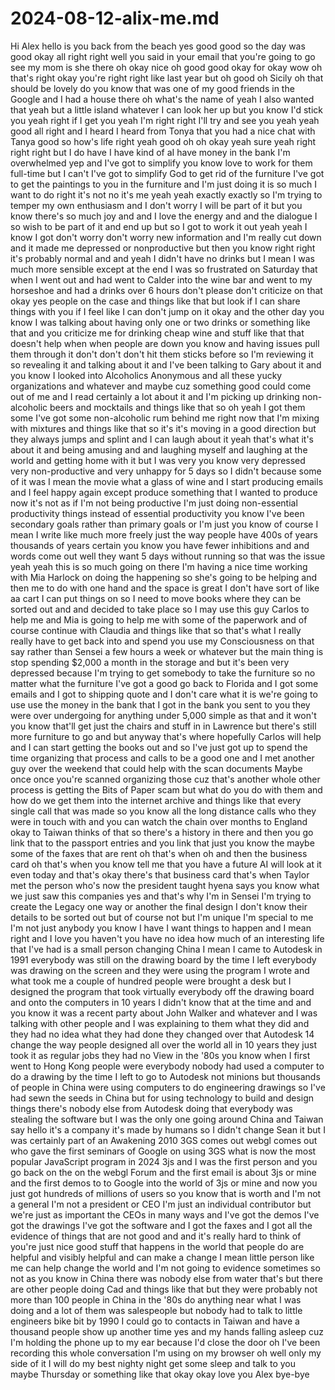 # 2024-08-12-alix-me.md


Hi Alex hello is you back from the beach yes good good so the day was good okay all right right well you said in your email that you're going to go see my mom is she there oh okay nice oh good good okay for okay wow oh that's right okay you're right right like last year but oh good oh Sicily oh that should be lovely do you know that was one of my good friends in the Google and I had a house there oh what's the name of yeah I also wanted that yeah but a little island whatever I can look her up but you know I'd stick you yeah right if I get you yeah I'm right right I'll try and see you yeah yeah good all right and I heard I heard from Tonya that you had a nice chat with Tanya good so how's life right yeah good oh oh okay yeah sure yeah right right right but I do have I have kind of aI have money in the bank I'm overwhelmed yep and I've got to simplify you know love to work for them full-time but I can't I've got to simplify God to get rid of the furniture I've got to get the paintings to you in the furniture and I'm just doing it is so much I want to do right it's not no it's me yeah yeah exactly exactly so I'm trying to temper my own enthusiasm and I don't worry I will be part of it but you know there's so much joy and and I love the energy and and the dialogue I so wish to be part of it and end up but so I got to work it out yeah yeah I know I got don't worry don't worry new information and I'm really cut down and it made me depressed or nonproductive but then you know right right it's probably normal and and yeah I didn't have no drinks but I mean I was much more sensible except at the end I was so frustrated on Saturday that when I went out and had went to Calder into the wine bar and went to my horseshoe and had a drinks over 6 hours don't please don't criticize on that okay yes people on the case and things like that but look if I can share things with you if I feel like I can don't jump on it okay and the other day you know I was talking about having only one or two drinks or something like that and you criticize me for drinking cheap wine and stuff like that that doesn't help when when people are down you know and having issues pull them through it don't don't don't hit them sticks before so I'm reviewing it so revealing it and talking about it and I've been talking to Gary about it and you know I looked into Alcoholics Anonymous and all these yucky organizations and whatever and maybe cuz something good could come out of me and I read certainly a lot about it and I'm picking up drinking non-alcoholic beers and mocktails and things like that so oh yeah I got them some I've got some non-alcoholic rum behind me right now that I'm mixing with mixtures and things like that so it's it's moving in a good direction but they always jumps and splint and I can laugh about it yeah that's what it's about it and being amusing and and laughing myself and laughing at the world and getting home with it but I was very you know very depressed very non-productive and very unhappy for 5 days so I didn't because some of it was I mean the movie what a glass of wine and I start producing emails and I feel happy again except produce something that I wanted to produce now it's not as if I'm not being productive I'm just doing non-essential productivity things instead of essential productivity you know I've been secondary goals rather than primary goals or I'm just you know of course I mean I write like much more freely just the way people have 400s of years thousands of years certain you know you have fewer inhibitions and and words come out well they want 5 days without running so that was the issue yeah yeah this is so much going on there I'm having a nice time working with Mia Harlock on doing the happening so she's going to be helping and then me to do with one hand and the space is great I don't have sort of like aa cart I can put things on so I need to move books where they can be sorted out and and decided to take place so I may use this guy Carlos to help me and Mia is going to help me with some of the paperwork and of course continue with Claudia and things like that so that's what I really really have to get back into and spend you use my Consciousness on that say rather than Sensei a few hours a week or whatever but the main thing is stop spending $2,000 a month in the storage and but it's been very depressed because I'm trying to get somebody to take the furniture so no matter what the furniture I've got a good go back to Florida and I got some emails and I got to shipping quote and I don't care what it is we're going to use use the money in the bank that I got in the bank you sent to you they were over undergoing for anything under 5,000 simple as that and it won't you know that'll get just the chairs and stuff in in Lawrence but there's still more furniture to go and but anyway that's where hopefully Carlos will help and I can start getting the books out and so I've just got up to spend the time organizing that process and calls to be a good one and I met another guy over the weekend that could help with the scan documents Maybe once once you're scanned organizing those cuz that's another whole other process is getting the Bits of Paper scam but what do you do with them and how do we get them into the internet archive and things like that every single call that was made so you know all the long distance calls who they were in touch with and you can watch the chain over months to England okay to Taiwan thinks of that so there's a history in there and then you go link that to the passport entries and you link that just you know the maybe some of the faxes that are rent oh that's when oh and then the business card oh that's when you know tell me that you have a future AI will look at it even today and that's okay there's that business card that's when Taylor met the person who's now the president taught hyena says you know what we just saw this companies yes and that's why I'm in Sensei I'm trying to create the Legacy one way or another the final design I don't know their details to be sorted out but of course not but I'm unique I'm special to me I'm not just anybody you know I have I want things to happen and I mean right and I love you haven't you have no idea how much of an interesting life that I've had is a small person changing China I mean I came to Autodesk in 1991 everybody was still on the drawing board by the time I left everybody was drawing on the screen and they were using the program I wrote and what took me a couple of hundred people were brought a desk but I designed the program that took virtually everybody off the drawing board and onto the computers in 10 years I didn't know that at the time and and you know it was a recent party about John Walker and whatever and I was talking with other people and I was explaining to them what they did and they had no idea what they had done they changed over that Autodesk 14 change the way people designed all over the world all in 10 years they just took it as regular jobs they had no View in the '80s you know when I first went to Hong Kong people were everybody nobody had used a computer to do a drawing by the time I left to go to Autodesk not minions but thousands of people in China were using computers to do engineering drawings so I've had sewn the seeds in China but for using technology to build and design things there's nobody else from Autodesk doing that everybody was stealing the software but I was the only one going around China and Taiwan say hello it's a company it's made by humans so I didn't change Sean it but I was certainly part of an Awakening 2010 3GS comes out webgl comes out who gave the first seminars of Google on using 3GS what is now the most popular JavaScript program in 2024 3js and I was the first person and you go back on the on the webgl Forum and the first email is about 3js or mine and the first demos to to Google into the world of 3js or mine and now you just got hundreds of millions of users so you know that is worth and I'm not a general I'm not a president or CEO I'm just an individual contributor but we're just as important the CEOs in many ways and I've got the demos I've got the drawings I've got the software and I got the faxes and I got all the evidence of things that are not good and and it's really hard to think of you're just nice good stuff that happens in the world that people do are helpful and visibly helpful and can make a change I mean little person like me can help change the world and I'm not going to evidence sometimes so not as you know in China there was nobody else from water that's but there are other people doing Cad and things like that but they were probably not more than 100 people in China in the '80s do anything near what I was doing and a lot of them was salespeople but nobody had to talk to little engineers bike bit by 1990 I could go to contacts in Taiwan and have a thousand people show up another time yes and my hands falling asleep cuz I'm holding the phone up to my ear because I'd close the door oh I've been recording this whole conversation I'm using on my browser oh well only my side of it I will do my best nighty night get some sleep and talk to you maybe Thursday or something like that okay okay love you Alex bye-bye
